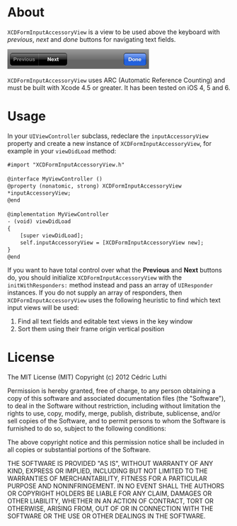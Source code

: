 About
=====
`XCDFormInputAccessoryView` is a view to be used above the keyboard with *previous*, *next* and *done* buttons for navigating text fields.

![screenshot](Screenshots/XCDFormInputAccessoryView.png)

`XCDFormInputAccessoryView` uses ARC (Automatic Reference Counting) and must be built with Xcode 4.5 or greater. It has been tested on iOS 4, 5 and 6.

Usage
=====
In your `UIViewController` subclass, redeclare the `inputAccessoryView` property and create a new instance of `XCDFormInputAccessoryView`, for example in your `viewDidLoad` method:

	#import "XCDFormInputAccessoryView.h"
	
	@interface MyViewController ()
	@property (nonatomic, strong) XCDFormInputAccessoryView *inputAccessoryView;
	@end
	
	@implementation MyViewController
	- (void) viewDidLoad
	{
		[super viewDidLoad];
		self.inputAccessoryView = [XCDFormInputAccessoryView new];
	}
	@end

If you want to have total control over what the **Previous** and **Next** buttons do, you should initialize `XCDFormInputAccessoryView` with the `initWithResponders:` method instead and pass an array of `UIResponder` instances. If you do not supply an array of responders, then `XCDFormInputAccessoryView` uses the following heuristic to find which text input views will be used:

1. Find all text fields and editable text views in the key window
2. Sort them using their frame origin vertical position

License
=======
The MIT License (MIT)
Copyright (c) 2012 Cédric Luthi

Permission is hereby granted, free of charge, to any person obtaining a copy of this software and associated documentation files (the "Software"), to deal in the Software without restriction, including without limitation the rights to use, copy, modify, merge, publish, distribute, sublicense, and/or sell copies of the Software, and to permit persons to whom the Software is furnished to do so, subject to the following conditions:

The above copyright notice and this permission notice shall be included in all copies or substantial portions of the Software.

THE SOFTWARE IS PROVIDED "AS IS", WITHOUT WARRANTY OF ANY KIND, EXPRESS OR IMPLIED, INCLUDING BUT NOT LIMITED TO THE WARRANTIES OF MERCHANTABILITY, FITNESS FOR A PARTICULAR PURPOSE AND NONINFRINGEMENT. IN NO EVENT SHALL THE AUTHORS OR COPYRIGHT HOLDERS BE LIABLE FOR ANY CLAIM, DAMAGES OR OTHER LIABILITY, WHETHER IN AN ACTION OF CONTRACT, TORT OR OTHERWISE, ARISING FROM, OUT OF OR IN CONNECTION WITH THE SOFTWARE OR THE USE OR OTHER DEALINGS IN THE SOFTWARE.